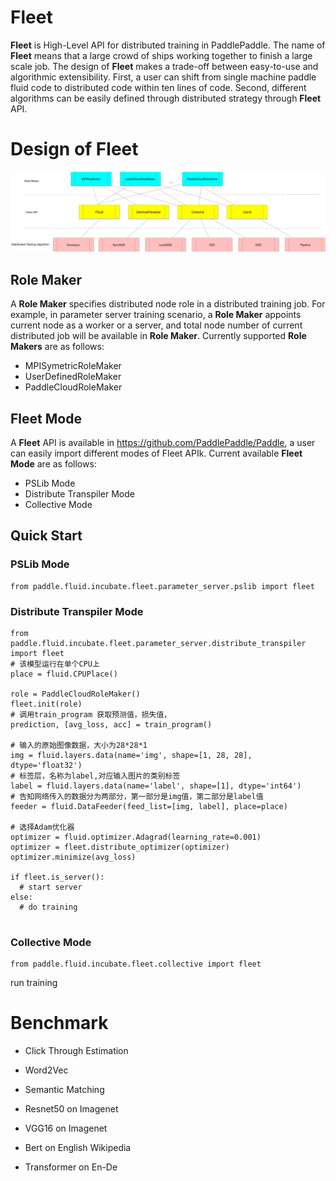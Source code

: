 
# Fleet

**Fleet** is High-Level API for distributed training in PaddlePaddle. The name of **Fleet** means that a large crowd of ships working together to finish a large scale job. The design of **Fleet** makes a trade-off between easy-to-use and algorithmic extensibility. First, a user can shift from single machine paddle fluid code to distributed code within ten lines of code. Second, different algorithms can be easily defined through distributed strategy through **Fleet** API.

# Design of Fleet
![Fleet API Overview](fleet_design.png)

## Role Maker
A **Role Maker** specifies distributed node role in a distributed training job. For example, in parameter server training scenario, a **Role Maker** appoints current node as a worker or a server, and total node number of current distributed job will be available in **Role Maker**. Currently supported **Role Makers** are as follows:
- MPISymetricRoleMaker
- UserDefinedRoleMaker
- PaddleCloudRoleMaker

## Fleet Mode
A **Fleet** API is available in https://github.com/PaddlePaddle/Paddle, a user can easily import different modes of Fleet APIk. Current available **Fleet Mode** are as follows:
- PSLib Mode
- Distribute Transpiler Mode
- Collective Mode

## Quick Start

### PSLib Mode
```
from paddle.fluid.incubate.fleet.parameter_server.pslib import fleet

```

### Distribute Transpiler Mode
```
from paddle.fluid.incubate.fleet.parameter_server.distribute_transpiler import fleet
# 该模型运行在单个CPU上
place = fluid.CPUPlace()

role = PaddleCloudRoleMaker()
fleet.init(role)
# 调用train_program 获取预测值，损失值，
prediction, [avg_loss, acc] = train_program()

# 输入的原始图像数据，大小为28*28*1
img = fluid.layers.data(name='img', shape=[1, 28, 28], dtype='float32')
# 标签层，名称为label,对应输入图片的类别标签
label = fluid.layers.data(name='label', shape=[1], dtype='int64')
# 告知网络传入的数据分为两部分，第一部分是img值，第二部分是label值
feeder = fluid.DataFeeder(feed_list=[img, label], place=place)

# 选择Adam优化器
optimizer = fluid.optimizer.Adagrad(learning_rate=0.001)
optimizer = fleet.distribute_optimizer(optimizer)
optimizer.minimize(avg_loss)

if fleet.is_server():
  # start server
else:
  # do training
  
```

### Collective Mode
```
from paddle.fluid.incubate.fleet.collective import fleet

```
run training

# Benchmark

- Click Through Estimation

- Word2Vec

- Semantic Matching

- Resnet50 on Imagenet

- VGG16 on Imagenet

- Bert on English Wikipedia

- Transformer on En-De
